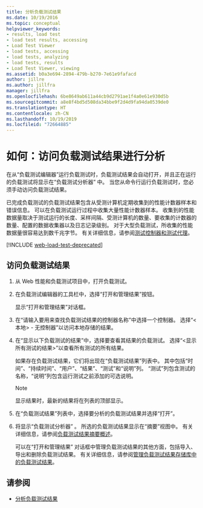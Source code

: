 ```yaml
---
title: 分析负载测试结果
ms.date: 10/19/2016
ms.topic: conceptual
helpviewer_keywords:
- results, load test
- load test results, accessing
- Load Test Viewer
- load tests, accessing
- load tests, analyzing
- load tests, results
- Load Test Viewer, viewing
ms.assetid: b0a3e694-2894-479b-b270-7e61e9fafacd
author: jillre
ms.author: jillfra
manager: jillfra
ms.openlocfilehash: 6be8649ab611a44cb9d2791ae1f4a0e61e930d5b
ms.sourcegitcommit: a8e8f4bd5d508da34bbe9f2d4d9fa94da0539de0
ms.translationtype: HT
ms.contentlocale: zh-CN
ms.lasthandoff: 10/19/2019
ms.locfileid: "72664885"
---
```

# <a name="how-to-access-load-test-results-for-analysis"></a>如何：访问负载测试结果进行分析

在从“负载测试编辑器”运行负载测试时，负载测试结果会自动打开，并且正在运行的负载测试将显示在“负载测试分析器”  中。 当您从命令行运行负载测试时，您必须手动访问负载测试结果。

已完成负载测试的负载测试结果包含从受测计算机定期收集到的性能计数器样本和错误信息。 可以在负载测试运行过程中收集大量性能计数器样本。 收集到的性能数据量取决于测试运行的长度、采样间隔、受测计算机的数量、要收集的计数器的数量、配置的数据收集器以及日志记录级别。 对于大型负载测试，所收集的性能数据量很容易达到数千兆字节。 有关详细信息，请参阅[测试控制器和测试代理](configure-test-agents-and-controllers-for-load-tests.md)。

[!INCLUDE [web-load-test-deprecated](includes/web-load-test-deprecated.md)]

## <a name="to-access-a-load-test-result"></a>访问负载测试结果

1. 从 Web 性能和负载测试项目中，打开负载测试。

2. 在负载测试编辑器的工具栏中，选择“打开和管理结果”按钮。 

     显示“打开和管理结果”对话框。 

3. 在“请输入要用来查找负载测试结果的控制器名称”中选择一个控制器。  选择“\<本地> - 无控制器”以访问本地存储的结果。 

4. 在“显示以下负载测试的结果”中，选择要查看其结果的负载测试。  选择“\<显示所有测试的结果>”以查看所有测试的所有结果。 

     如果存在负载测试结果，它们将出现在“负载测试结果”列表中。  其中包括“时间”、“持续时间”、“用户”、“结果”、“测试”和“说明”列。       “测试”列包含测试的名称，“说明”列包含运行测试之前添加的可选说明。  

    > [!NOTE]
    > 显示结果时，最新的结果将在列表的顶部显示。

5. 在“负载测试结果”列表中，选择要分析的负载测试结果并选择“打开”。  

6. 将显示“负载测试分析器”  。 所选的负载测试结果显示在“摘要”视图中。 有关详细信息，请参阅[负载测试结果摘要概述](../test/load-test-results-summary-overview.md)。

     可以在“打开和管理结果”  对话框中管理负载测试结果的其他方面，包括导入、导出和删除负载测试结果。 有关详细信息，请参阅[管理负载测试结果存储库中的负载测试结果](../test/manage-load-test-results-in-the-load-test-results-repository.md)。

## <a name="see-also"></a>请参阅

- [分析负载测试结果](../test/analyze-load-test-results-using-the-load-test-analyzer.md)